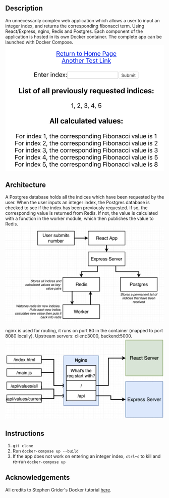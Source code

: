 ## Description

An unnecessarily complex web application which allows a user to input an integer index, and returns the corresponding fibonacci term. Using React/Express, nginx, Redis and Postgres. Each component of the application is hosted in its own Docker container. The complete app can be launched with Docker Compose.
![app](http://github.com/clavance/fibonacci/blob/master/app.png)

## Architecture
A Postgres database holds all the indices which have been requested by the user. When the user inputs an integer index, the Postgres database is checked to see if the index has been previously requested. If so, the corresponding value is returned from Redis. If not, the value is calculated with a function in the worker module, which then publishes the value to Redis.
![flow](http://github.com/clavance/fibonacci/blob/master/flow.png)

nginx is used for routing, it runs on port 80 in the container (mapped to port 8080 locally). Upstream servers: client:3000, backend:5000.
![routing](http://github.com/clavance/fibonacci/blob/master/routing.png)

## Instructions
1. `git clone`
2. Run `docker-compose up --build`
3. If the app does not work on entering an integer index, `ctrl+c` to kill and re-run `docker-compose up`
## Acknowledgements
All credits to Stephen Grider's Docker tutorial [here](https://www.udemy.com/course/docker-and-kubernetes-the-complete-guide/).
